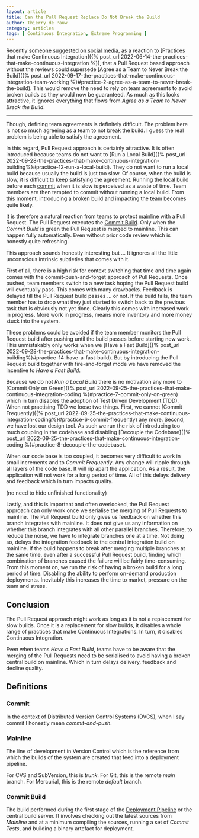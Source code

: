```yaml
---
layout: article
title: Can the Pull Request Replace Do Not Break the Build
author: Thierry de Pauw
category: articles
tags: [ Continuous Integration, Extreme Programming ]
---
```


Recently [someone suggested on social media](https://www.linkedin.com/feed/update/urn:li:activity:7035345874251567104?commentUrn=urn%3Ali%3Acomment%3A%28activity%3A7035345874251567104%2C7035742403227480064%29&dashCommentUrn=urn%3Ali%3Afsd_comment%3A%287035742403227480064%2Curn%3Ali%3Aactivity%3A7035345874251567104%29), as a reaction to [Practices that make Continuous Integration]({% post_url 2022-06-14-the-practices-that-make-continuous-integration %}), that a Pull Request based approach without the reviews could supersede [Agree as a Team to Never Break the Build]({% post_url 2022-09-17-the-practices-that-make-continuous-integration-team-working %}#practice-2-agree-as-a-team-to-never-break-the-build). This would remove the need to rely on team agreements to avoid broken builds as they would now be guaranteed. As much as this looks attractive, it ignores everything that flows from *Agree as a Team to Never Break the Build*.

---

Though, defining team agreements is definitely difficult. The problem here is not so much agreeing as a team to not break the build. I guess the real problem is being able to satisfy the agreement.

In this regard, Pull Request approach is certainly attractive. It is often introduced because teams do not want to [Run a Local Build]({% post_url 2022-09-28-the-practices-that-make-continuous-integration-building%}#practice-12-run-a-local-build). They do not want to run a local build because usually the build is just too slow. Of course, when the build is slow, it is difficult to keep satisfying the agreement. Running the local build before each [commit](#commit) when it is slow is perceived as a waste of time. Team members are then tempted to commit without running a local build. From this moment, introducing a broken build and impacting the team becomes quite likely.

It is therefore a natural reaction from teams to protect [mainline](#mainline) with a Pull Request. The Pull Request executes the [Commit Build](#commit-build). Only when the *Commit Build* is green the Pull Request is merged to mainline. This can happen fully automatically. Even without prior code review which is honestly quite refreshing.

This approach sounds honestly interesting but ... It ignores all the little unconscious intrinsic subtleties that comes with it.

First of all, there is a high risk for context switching that time and time again comes with the commit-push-and-forget approach of Pull Requests. Once pushed, team members switch to a new task hoping the Pull Request build will eventually pass. This comes with many drawbacks. Feedback is delayed till the Pull Request build passes ... or not. If the build fails, the team member has to drop what they just started to switch back to the previous task that is obviously not yet done. Clearly this comes with increased work in progress. More work in progress, means more inventory and more money stuck into the system.

These problems could be avoided if the team member monitors the Pull Request build after pushing until the build passes before starting new work. This unmistakably only works when we [Have a Fast Build]({% post_url 2022-09-28-the-practices-that-make-continuous-integration-building%}#practice-14-have-a-fast-build). But by introducing the Pull Request build together with fire-and-forget mode we have removed the incentive to *Have a Fast Build*.

Because we do not *Run a Local Build* there is no motivation any more to [Commit Only on Green]({% post_url 2022-09-25-the-practices-that-make-continuous-integration-coding %}#practice-7-commit-only-on-green) which in turn disables the adoption of Test Driven Development (TDD). When not practising TDD we loose two things. First, we cannot [Commit Frequently]({% post_url 2022-09-25-the-practices-that-make-continuous-integration-coding%}#practice-6-commit-frequently) any more. Second, we have lost our design tool. As such we run the risk of introducing too much coupling in the codebase and disabling [Decouple the Codebase]({% post_url 2022-09-25-the-practices-that-make-continuous-integration-coding %}#practice-8-decouple-the-codebase).

When our code base is too coupled, it becomes very difficult to work in small increments and to *Commit Frequently*. Any change will ripple through all layers of the code base. It will rip apart the application. As a result, the application will not work for a long period of time. All of this delays delivery and feedback which in turn impacts quality.

(no need to hide unfinished functionality)

Lastly, and this is important and often overlooked, the Pull Request approach can only work once we serialise the merging of Pull Requests to mainline. The Pull Request build only gives us feedback on whether this branch integrates with mainline. It does not give us any information on whether this branch integrates with all other parallel branches. Therefore, to reduce the noise, we have to integrate branches one at a time. Not doing so, delays the integration feedback to the central integration build on mainline. If the build happens to break after merging multiple branches at the same time, even after a successful Pull Request build, finding which combination of branches caused the failure will be fairly time-consuming. From this moment on, we run the risk of having a broken build for a long period of time. Disabling the ability to perform on-demand production deployments. Inevitably this increases the time to market, pressure on the team and stress.

## Conclusion

The Pull Request approach might work as long as it is not a replacement for slow builds. Once it is a replacement for slow builds, it disables a whole range of practices that make Continuous Integrations. In turn, it disables Continuous Integration.

Even when teams *Have a Fast Build*, teams have to be aware that the merging of the Pull Requests need to be serialised to avoid having a broken central build on mainline. Which in turn delays delivery, feedback and decline quality.

## Definitions

### Commit

In the context of Distributed Version Control Systems (DVCS), when I say commit I honestly mean *commit-and-push*.

### Mainline

The line of development in Version Control which is the reference from which the builds of the system are created that feed into a deployment pipeline.

For CVS and SubVersion, this is *trunk*. For Git, this is the remote *main* branch. For Mercurial, this is the remote *default* branch.

### Commit Build

The build performed during the first stage of the [Deployment Pipeline](https://continuousdelivery.com/implementing/patterns/#the-deployment-pipeline) or the central build server. It involves checking out the latest sources from *Mainline* and at a minimum compiling the sources, running a set of *Commit Tests*, and building a binary artefact for deployment.
